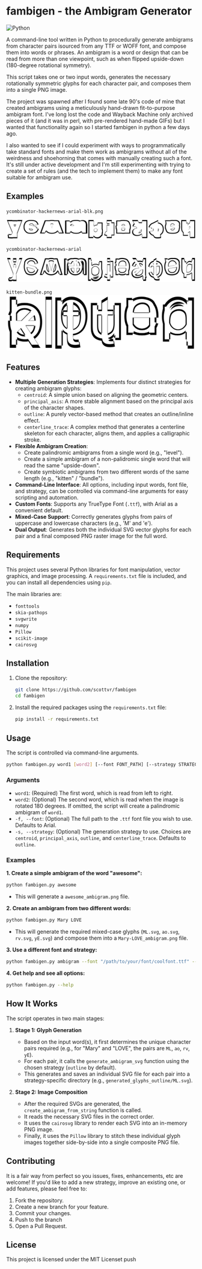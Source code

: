 # fambigen - the Ambigram Generator

![Python](https://img.shields.io/badge/python-3.x-blue.svg)

A command-line tool written in Python to procedurally generate ambigrams from character pairs isourced from any TTF or WOFF font, and compose them into words or phrases. An ambigram is a word or design that can be read from more than one viewpoint, such as when flipped upside-down (180-degree rotational symmetry).

This script takes one or two input words, generates the necessary rotationally symmetric glyphs for each character pair, and composes them into a single PNG image.

The project was spawned after I found some late 90's code of mine that created ambigrams using a meticulously hand-drawn fit-to-purpose ambigram font. I've long lost the code and Wayback Machine only archived pieces of it (and it was in perl, with pre-rendered hand-made GIFs) but I wanted that functionality again so I started fambigen in python a few days ago. 

I also wanted to see if I could experiment with ways to programmatically take standard fonts and make them work as ambigrams without all of the weirdness and shoehorning that comes with manually creating such a font. It's still under active development and I'm still experimenting with trying to create a set of rules (and the tech to implement them) to make any font suitable for ambigram use.

## Examples

`ycombinator-hackernews-arial-blk.png`

![ycombinator-hackernews!](https://github.com/scottvr/fambigen/blob/42c489644b62dacf00f2eda971fb4dbf0079153a/assets/ycombinator-hackernews!_ariblk.ttf_ambigram.png)

`ycombinator-hackernews-arial`

![](https://github.com/scottvr/fambigen/blob/42c489644b62dacf00f2eda971fb4dbf0079153a/assets/ycombinator-hackernews!_arial.ttf_ambigram.png)

`kitten-bundle.png`
![](https://github.com/scottvr/fambigen/blob/42c489644b62dacf00f2eda971fb4dbf0079153a/assets/kitten-bundle_ambigram.png)


## Features

* **Multiple Generation Strategies**: Implements four distinct strategies for creating ambigram glyphs:
    * `centroid`: A simple union based on aligning the geometric centers.
    * `principal_axis`: A more stable alignment based on the principal axis of the character shapes.
    * `outline`: A purely vector-based method that creates an outline/inline effect.
    * `centerline_trace`: A complex method that generates a centerline skeleton for each character, aligns them, and applies a calligraphic stroke.
* **Flexible Ambigram Creation**:
    * Create palindromic ambigrams from a single word (e.g., "level").
    * Create a simple ambigram of a non-palidromic single word that will read the same "upside-down".
    * Create symbiotic ambigrams from two different words of the same length (e.g., "kitten" / "bundle").
* **Command-Line Interface**: All options, including input words, font file, and strategy, can be controlled via command-line arguments for easy scripting and automation.
* **Custom Fonts**: Supports any TrueType Font (`.ttf`), with Arial as a convenient default.
* **Mixed-Case Support**: Correctly generates glyphs from pairs of uppercase and lowercase characters (e.g., 'M' and 'e').
* **Dual Output**: Generates both the individual SVG vector glyphs for each pair and a final composed PNG raster image for the full word.

## Requirements

This project uses several Python libraries for font manipulation, vector graphics, and image processing. A `requirements.txt` file is included, and you can install all dependencies using `pip`.

The main libraries are:
* `fonttools`
* `skia-pathops`
* `svgwrite`
* `numpy`
* `Pillow`
* `scikit-image`
* `cairosvg`

## Installation

1.  Clone the repository:
    ```bash
    git clone https://github.com/scottvr/fambigen
    cd fambigen
    ```
2.  Install the required packages using the `requirements.txt` file:
    ```bash
    pip install -r requirements.txt
    ```

## Usage

The script is controlled via command-line arguments.

```bash
python fambigen.py word1 [word2] [--font FONT_PATH] [--strategy STRATEGY_NAME]
```

### Arguments

* `word1`: (Required) The first word, which is read from left to right.
* `word2`: (Optional) The second word, which is read when the image is rotated 180 degrees. If omitted, the script will create a palindromic ambigram of `word1`.
* `-f, --font`: (Optional) The full path to the `.ttf` font file you wish to use. Defaults to Arial.
* `-s, --strategy`: (Optional) The generation strategy to use. Choices are `centroid`, `principal_axis`, `outline`, and `centerline_trace`. Defaults to `outline`.

### Examples

**1. Create a simple ambigram of the word "awesome":**
```bash
python fambigen.py awesome
```
* This will generate a `awesome_ambigram.png` file.

**2. Create an ambigram from two different words:**
```bash
python fambigen.py Mary LOVE
```
* This will generate the required mixed-case glyphs (`ML.svg`, `ao.svg`, `rv.svg`, `yE.svg`) and compose them into a `Mary-LOVE_ambigram.png` file.

**3. Use a different font and strategy:**
```bash
python fambigen.py ambigram --font "/path/to/your/font/coolfont.ttf" --strategy centerline_trace
```

**4. Get help and see all options:**
```bash
python fambigen.py --help
```

## How It Works

The script operates in two main stages:

1.  **Stage 1: Glyph Generation**
    * Based on the input word(s), it first determines the unique character pairs required (e.g., for "Mary" and "LOVE", the pairs are `ML`, `ao`, `rv`, `yE`).
    * For each pair, it calls the `generate_ambigram_svg` function using the chosen strategy (`outline` by default).
    * This generates and saves an individual SVG file for each pair into a strategy-specific directory (e.g., `generated_glyphs_outline/ML.svg`).

2.  **Stage 2: Image Composition**
    * After the required SVGs are generated, the `create_ambigram_from_string` function is called.
    * It reads the necessary SVG files in the correct order.
    * It uses the `cairosvg` library to render each SVG into an in-memory PNG image.
    * Finally, it uses the `Pillow` library to stitch these individual glyph images together side-by-side into a single composite PNG file.

## Contributing

It is a fair way from perfect so you issues, fixes, enhancements, etc are welcome! If you'd like to add a new strategy, improve an existing one, or add features, please feel free to:

1.  Fork the repository.
2.  Create a new branch for your feature.
3.  Commit your changes.
4.  Push to the branch 
5.  Open a Pull Request.

## License

This project is licensed under the MIT Licenset push

